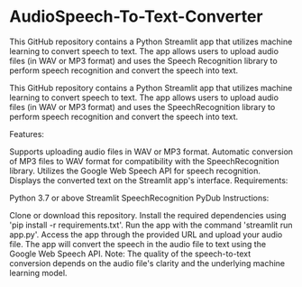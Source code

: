 # AudioSpeech-To-Text-Converter

This GitHub repository contains a Python Streamlit app that utilizes machine learning to convert speech to text. The app allows users to upload audio files (in WAV or MP3 format) and uses the Speech Recognition library to perform speech recognition and convert the speech into text.

This GitHub repository contains a Python Streamlit app that utilizes machine learning to convert speech to text. The app allows users to upload audio files (in WAV or MP3 format) and uses the SpeechRecognition library to perform speech recognition and convert the speech into text.

Features:

Supports uploading audio files in WAV or MP3 format.
Automatic conversion of MP3 files to WAV format for compatibility with the SpeechRecognition library.
Utilizes the Google Web Speech API for speech recognition.
Displays the converted text on the Streamlit app's interface.
Requirements:

Python 3.7 or above
Streamlit
SpeechRecognition
PyDub
Instructions:

Clone or download this repository.
Install the required dependencies using 'pip install -r requirements.txt'.
Run the app with the command 'streamlit run app.py'.
Access the app through the provided URL and upload your audio file.
The app will convert the speech in the audio file to text using the Google Web Speech API.
Note: The quality of the speech-to-text conversion depends on the audio file's clarity and the underlying machine learning model.
